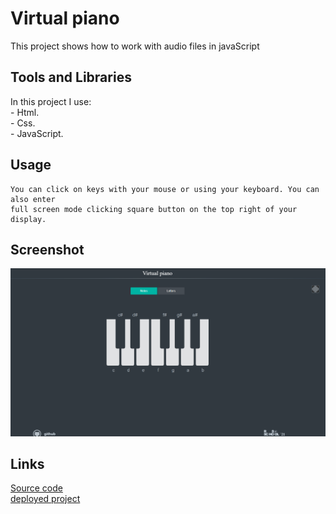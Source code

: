 # Virtual piano
 This project shows how to work with audio files in javaScript
## Tools and Libraries
 In this project I use:<br/>
    - Html.<br/>
    - Css.<br/>
    - JavaScript.<br/>
## Usage
    You can click on keys with your mouse or using your keyboard. You can also enter 
    full screen mode clicking square button on the top right of your display.
## Screenshot
![img.png](img.png)
## Links
[Source code](https://github.com/mikitapapok/virtualpiano/tree/piano)
<br/>
[deployed project](https://mikitapapok.github.io/virtualpiano/)

